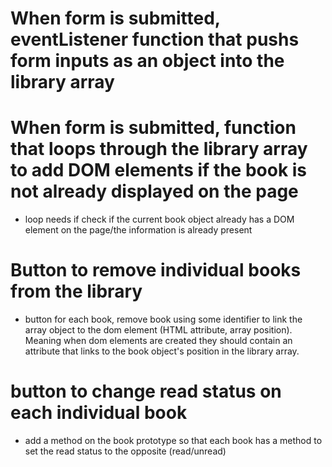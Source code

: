 # When form is submitted, eventListener function that pushs form inputs as an object into the library array 

# When form is submitted, function that loops through the library array to add DOM elements if the book is not already displayed on the page
- loop needs if check if the current book object already has a DOM element on the page/the information is already present

# Button to remove individual books from the library
- button for each book, remove book using some identifier to link the array object to the dom element (HTML attribute, array position). Meaning when dom elements are created they should contain an attribute that links to the book object's position in the library array. 

# button to change read status on each individual book
- add a method on the book prototype so that each book has a method to set the read status to the opposite (read/unread)



